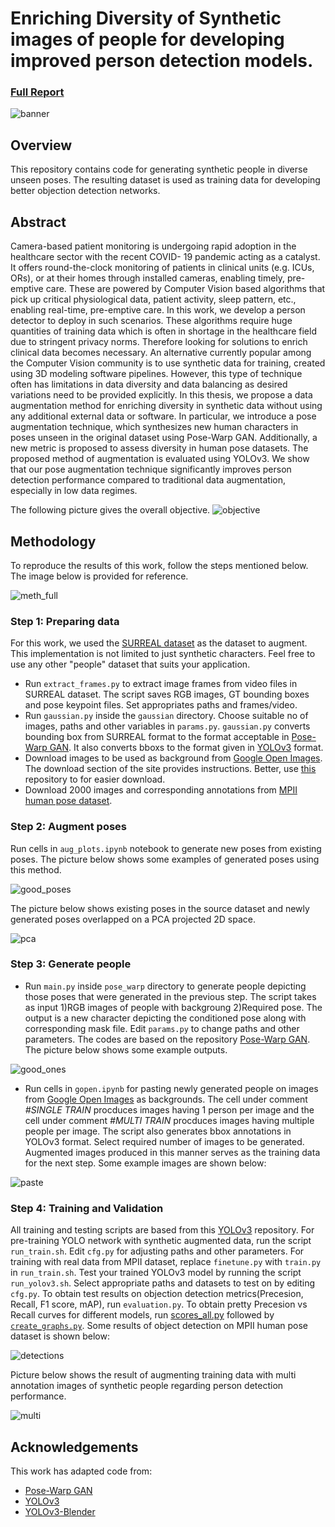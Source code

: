 # Enriching Diversity of Synthetic images of people for developing improved person detection models. 

### [Full Report](https://repository.tudelft.nl/islandora/object/uuid%3A92ccd5c4-911d-43a4-9e84-88509200e812?collection=education) 
![banner](pics/banner.PNG)

## Overview 

This repository contains code for generating synthetic people in diverse unseen poses. The resulting dataset 
is used as training data for developing better objection detection networks.

## Abstract
Camera-based patient monitoring is undergoing rapid adoption in the healthcare sector with the recent COVID-
19 pandemic acting as a catalyst. It offers round-the-clock monitoring of patients in clinical units (e.g. ICUs,
ORs), or at their homes through installed cameras, enabling timely, pre-emptive care. These are powered by
Computer Vision based algorithms that pick up critical physiological data, patient activity, sleep pattern, etc.,
enabling real-time, pre-emptive care. In this work, we develop a person detector to deploy in such scenarios.
These algorithms require huge quantities of training data which is often in shortage in the healthcare field
due to stringent privacy norms. Therefore looking for solutions to enrich clinical data becomes necessary. An
alternative currently popular among the Computer Vision community is to use synthetic data for training,
created using 3D modeling software pipelines. However, this type of technique often has limitations in data
diversity and data balancing as desired variations need to be provided explicitly. In this thesis, we propose
a data augmentation method for enriching diversity in synthetic data without using any additional external
data or software. In particular, we introduce a pose augmentation technique, which synthesizes new human
characters in poses unseen in the original dataset using Pose-Warp GAN. Additionally, a new metric is proposed
to assess diversity in human pose datasets. The proposed method of augmentation is evaluated using YOLOv3.
We show that our pose augmentation technique significantly improves person detection performance compared
to traditional data augmentation, especially in low data regimes.

The following picture gives the overall objective.
![objective](pics/objective.PNG)

## Methodology
To reproduce the results of this work, follow the steps mentioned below. The image below is provided for reference.

![meth_full](pics/meth_full.png)

### Step 1: Preparing data
For this work, we used the [SURREAL dataset](https://github.com/gulvarol/surreal) as the dataset to augment. 
This implementation is not limited to just synthetic characters. Feel free to use any other "people" dataset 
that suits your application.

* Run `extract_frames.py` to extract image frames from video files in SURREAL dataset. The script saves RGB images, GT bounding 
boxes and pose keypoint files. Set appropriates paths and frames/video.  
* Run `gaussian.py` inside the `gaussian` directory. Choose suitable no of images, paths and other variables in `params.py`. 
`gaussian.py` converts bounding box from SURREAL format to the format acceptable in 
[Pose-Warp GAN](https://openaccess.thecvf.com/content_cvpr_2018/papers/Balakrishnan_Synthesizing_Images_of_CVPR_2018_paper.pdf). 
It also converts bboxs to the format given in [YOLOv3](https://github.com/qqwweee/keras-yolo3) format.
* Download images to be used as background from [Google Open Images](https://storage.googleapis.com/openimages/web/index.html).
The download section of the site provides instructions. Better, use [this](https://github.com/prchinmay/nonpersons_data) 
repository to for easier download. 
* Download 2000 images and corresponding annotations from [MPII human pose dataset](http://human-pose.mpi-inf.mpg.de/). 
 
### Step 2: Augment poses
Run cells in `aug_plots.ipynb` notebook to generate new poses from existing poses. The picture below shows some examples of 
generated poses using this method.

![good_poses](pics/good_poses.PNG)

The picture below shows existing poses in the source dataset and newly generated poses overlapped on a PCA projected 2D space.

![pca](pics/pca.PNG)

### Step 3: Generate people
* Run `main.py` inside `pose_warp` directory to generate people depicting those poses that were generated in the previous step. 
The script takes as input 1)RGB images of people with backgroung 2)Required pose. The output is a new character depicting 
the conditioned pose along with corresponding mask file. Edit `params.py` to change paths and other parameters. The codes are based on
the repository [Pose-Warp GAN](https://github.com/balakg/posewarp-cvpr2018).
The picture below shows some example outputs.

![good_ones](pics/good_ones.PNG)

* Run cells in `gopen.ipynb` for pasting newly generated people on images from 
[Google Open Images](https://storage.googleapis.com/openimages/web/index.html) as backgrounds. 
The cell under comment *#SINGLE TRAIN* procduces images having 1 person per image and the cell under comment *#MULTI TRAIN* 
procduces images having multiple people per image. The script also generates bbox annotations in YOLOv3 format. 
Select required number of images to be generated. Augmented images produced
in this manner serves as the training data for the next step. Some example images are shown below:

![paste](pics/paste.PNG)

### Step 4: Training and Validation

All training and testing scripts are based from this [YOLOv3](https://github.com/qqwweee/keras-yolo3) repository. 
For pre-training YOLO network with synthetic augmented data, run the script `run_train.sh`. Edit `cfg.py` for adjusting paths
and other parameters. For training with real data from MPII dataset, replace `finetune.py` with `train.py` in `run_train.sh`. Test 
your trained YOLOv3 model by running the script `run_yolov3.sh`. Select appropriate paths and datasets to test on by editing `cfg.py`. 
To obtain test results on objection detection metrics(Precesion, Recall, F1 score, mAP), run `evaluation.py`. To obtain pretty 
Precesion vs Recall curves for different models, run [scores_all.py](https://github.com/huytjuh/YOLOv3-Blender/tree/main/main) 
followed by [`create_graphs.py`](https://github.com/huytjuh/YOLOv3-Blender/tree/main/main/visualizations). Some results of object detection 
on MPII human pose dataset is shown below:

![detections](pics/detections.PNG)

Picture below shows the result of augmenting training data with multi annotation images of synthetic people regarding person detection 
performance. 

![multi](pics/multi.PNG)

## Acknowledgements
This work has adapted code from:
* [Pose-Warp GAN](https://github.com/balakg/posewarp-cvpr2018)
* [YOLOv3](https://github.com/qqwweee/keras-yolo3)
* [YOLOv3-Blender](https://github.com/huytjuh/YOLOv3-Blender)
